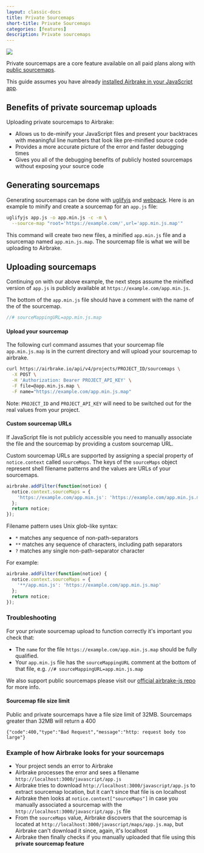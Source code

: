 ```yaml
---
layout: classic-docs
title: Private Sourcemaps
short-title: Private Sourcemaps
categories: [features]
description: Private sourcemaps
---
```


![](https://s3.amazonaws.com/document-resources/jsbrakeman.png)

Private sourcemaps are a core feature available on all paid plans along with
[public sourcemaps](/docs/features/public-sourcemaps/).

This guide assumes you have already [installed Airbrake in your JavaScript
app](/docs/installing-airbrake/installing-airbrake-in-a-javascript-application).

## Benefits of private sourcemap uploads

Uploading private sourcemaps to Airbrake:

- Allows us to de-minify your JavaScript files and present your backtraces with
  meaningful line numbers that look like pre-minified source code
- Provides a more accurate picture of the error and faster debugging times
- Gives you all of the debugging benefits of publicly hosted sourcemaps
  without exposing your source code

## Generating sourcemaps

Generating sourcemaps can be done with
[uglifyjs](https://github.com/mishoo/UglifyJS2#cli-source-map-options) and
[webpack](https://webpack.js.org/configuration/devtool/#production).  Here is an
example to minify and create a sourcemap for an `app.js` file:

```sh
uglifyjs app.js -o app.min.js -c -m \
  --source-map "root='https://example.com/',url='app.min.js.map'"
```

This command will create two new files, a minified `app.min.js` file and a
sourcemap named `app.min.js.map`. The sourcemap file is what we will be
uploading to Airbrake.

## Uploading sourcemaps

Continuing on with our above example, the next steps assume the minified version
of `app.js` is publicly available at `https://example.com/app.min.js`.

The bottom of the `app.min.js` file should have a comment with the name of the
of the sourcemap.

```js
//# sourceMappingURL=app.min.js.map
```

#### Upload your sourcemap

The following curl command assumes that your sourcemap file `app.min.js.map` is
in the current directory and will upload your sourcemap to airbrake.

```sh
curl https://airbrake.io/api/v4/projects/PROJECT_ID/sourcemaps \
  -X POST \
  -H 'Authorization: Bearer PROJECT_API_KEY' \
  -F file=@app.min.js.map \
  -F name="https://example.com/app.min.js.map"
```

Note: `PROJECT_ID` and `PROJECT_API_KEY` will need to be switched out for the real
values from your project.

#### Custom sourcemap URLs

If JavaScript file is not publicly accessible you need to manually
associate the file and the sourcemap by providing a custom sourcemap URL.

Custom sourcemap URLs are supported by assigning a special property of
`notice.context` called `sourceMaps`. The keys of the `sourceMaps` object
represent shell filename patterns and the values are URLs of your sourcemaps.

```js
airbrake.addFilter(function(notice) {
  notice.context.sourceMaps = {
    'https://example.com/app.min.js': 'https://example.com/app.min.js.map'
  };
  return notice;
});
```
Filename pattern uses Unix glob-like syntax:

- `*` matches any sequence of non-path-separators
- `**` matches any sequence of characters, including path separators
- `?` matches any single non-path-separator character

For example:

```js
airbrake.addFilter(function(notice) {
  notice.context.sourceMaps = {
    '**/app.min.js': 'https://example.com/app.min.js.map'
  };
  return notice;
});
```

### Troubleshooting

For your private sourcemap upload to function correctly it's important you check that:

- The `name` for the file `https://example.com/app.min.js.map` should be fully
  qualified.
- Your `app.min.js` file has the `sourceMappingURL` comment at the bottom of
  that file, e.g. `//# sourceMappingURL=app.min.js.map`

We also support public sourcemaps please visit our [official airbrake-js repo](https://github.com/airbrake/airbrake-js/tree/master/packages/browser#source-maps) for more info.

#### Sourcemap file size limit

Public and private sourcemaps have a file size limit of 32MB. Sourcemaps greater than 32MB will return a 400

```
{"code":400,"type":"Bad Request","message":"http: request body too large"}

```

### Example of how Airbrake looks for your sourcemaps
- Your project sends an error to Airbrake
- Airbrake processes the error and sees a filename
  `http://localhost:3000/javascript/app.js`
- Airbrake tries to download `http://localhost:3000/javascript/app.js` to
  extract sourcemap location, but it can't since that file is on localhost
- Airbrake then looks at `notice.context["sourceMaps"]` in case you manually
  associated a sourcemap with the `http://localhost:3000/javascript/app.js`
  file
- From the `sourceMaps` value, Airbrake discovers that the sourcemap is located
  at `http://localhost:3000/javascript/maps/app.js.map`, but Airbrake can't
  download it since, again, it's localhost
- Airbrake then finally checks if you manually uploaded that file using this
  **private sourcemap feature**
